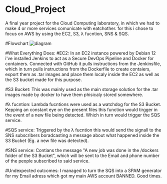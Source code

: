 # Cloud_Project
A final year project for the Cloud Computing laboratory, in which we had to make 4 or more services comunicate with eatchother.
for this i chose to focus on AWS by using the EC2, S3, λ fucntion, SNS & SQS.

#Flowchart
![diagram](https://github.com/NotJeket/Cloud_Project/assets/37781149/3744acb8-af46-4c9a-9527-390ff3aca051)

#What Everything Does:
#EC2:
In an EC2 instance powered by Debian 12 i've installed Jenkins to act as a Secure DevOps Pipeline and Docker for containers. Connected with GitHub it pulls instructions from the Jenkinsfile, which in turn pulls instructions from the Dockerfile to create contaiers, export them as .tar images and place them localy inside the EC2 as well as the S3 bucket made for this purpose.

#S3 Bucket:
This was mainly used as the main storage solution for the .tar images made by docker to have them phisicaly stored somewhere.

#λ fucntion:
Lambda fucntions were used as a watchdog for the S3 Bucket. Kepping an constant eye on the present files this function would tirgger in the event of a new file being detected. Which in turn would trigger the SQS service.

#SQS service:
Triggered by the λ fucntion this would send the signall to the SNS subscribers boradcasting a message about what happened inside the S3 Bucket (Eg. a new file was detected).

#SNS service:
Contians the message "A new job was done in the /dockers folder of the S3 Bucket", which will be sent to the Email and phone number of the people subscribed to said service.

#Undexpected outcomes:
I managed to turn the SQS into a SPAM generator for my Email adress which got my main AWS account BANNED. Good times.
